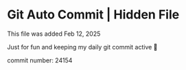 # Git Auto Commit | Hidden File

This file was added Feb 12, 2025

Just for fun and keeping my daily git commit active 🤪

commit number: 24154
